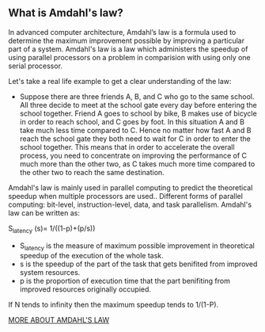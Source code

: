 ## What is Amdahl's law?
In advanced computer architecture, Amdahl’s law is a formula used to determine the maximum improvement possible by improving a particular part of a system.
Amdahl's law is a law which administers the speedup of using parallel processors on a problem in comparision with using only one serial processor.

Let's take a real life example to get a clear understanding of the law:
- Suppose there are three friends A, B, and C who go to the same school.
All three decide to meet at the school gate every day before entering the school together. Friend A goes to school by bike, B makes use of bicycle in order to reach school, and C goes by foot. In this situation A and B take much less time compared to C. Hence no matter how fast A and B reach the school gate they both need to wait for C in order to enter the school together. This means that in order to accelerate the overall process, you need to concentrate on improving the performance of C much more than the other two, as C takes much more time compared to the other two to reach the same destination.

Amdahl's law is mainly used in parallel computing to predict the theoretical speedup when multiple processors are used.. Different forms of parallel computing: bit-level, instruction-level, data, and task parallelism. 
Amdahl's law can be written as:

S<sub>latency</sub> (s)= 1/((1-p)+(p/s))

- S<sub>latency</sub> is the measure of maximum possible improvement in theoretical speedup of the execution of the whole task.
- s is the speedup of the part of the task that gets benifited from improved system resources.
- p is the proportion of execution time that the part benifiting from improved resources originally occupied.

If N tends to infinity then the maximum speedup tends to 1/(1-P).

[MORE ABOUT AMDAHL'S LAW](http://tutorials.jenkov.com/java-concurrency/amdahls-law.html)
